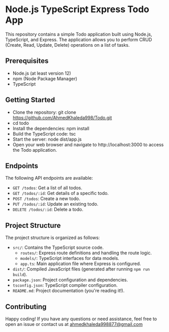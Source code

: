 # Node.js TypeScript Express Todo App

This repository contains a simple Todo application built using Node.js, TypeScript, and Express. The application allows you to perform CRUD (Create, Read, Update, Delete) operations on a list of tasks.

## Prerequisites

- Node.js (at least version 12)
- npm (Node Package Manager)
- TypeScript

## Getting Started

- Clone the repository: git clone https://github.com/AhmedKhaleda998/Todo.git
- cd todo
- Install the dependencies: npm install
- Build the TypeScript code: tsc
- Start the server: node dist/app.js
- Open your web browser and navigate to http://localhost:3000 to access the Todo application.

## Endpoints

The following API endpoints are available:

- `GET /todos`: Get a list of all todos.
- `GET /todos/:id`: Get details of a specific todo.
- `POST /todos`: Create a new todo.
- `PUT /todos/:id`: Update an existing todo.
- `DELETE /todos/:id`: Delete a todo.

## Project Structure

The project structure is organized as follows:

- `src/`: Contains the TypeScript source code.
  - `routes/`: Express route definitions and handling the route logic.
  - `models/`: TypeScript interfaces for data models.
  - `app.ts`: Main application file where Express is configured.
- `dist/`: Compiled JavaScript files (generated after running `npm run build`).
- `package.json`: Project configuration and dependencies.
- `tsconfig.json`: TypeScript compiler configuration.
- `README.md`: Project documentation (you're reading it!).

## Contributing

Happy coding! If you have any questions or need assistance, feel free to open an issue or contact us at ahmedkhaleda998877@gmail.com
